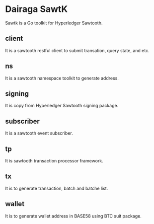 # Dairaga SawtK

Sawtk is a Go toolkit for Hyperledger Sawtooth.

## client

It is a sawtooth restful client to submit transation, query state, and etc.

## ns

It is a sawtooth namespace toolkit to generate address.

## signing

It is copy from Hyperledger Sawtooth signing package.

## subscriber

It is a sawtooth event subscriber.

## tp

It is sawtooth transaction processor framework.

## tx

It is to generate transaction, batch and batche list.

## wallet

It is to generate wallet address in BASE58 using BTC suit package.
